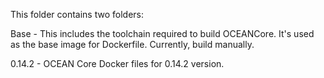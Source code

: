 This folder contains two folders:

Base - This includes the toolchain required to build OCEANCore. It's used as the base image for Dockerfile. Currently, build manually.

0.14.2 - OCEAN Core Docker files for 0.14.2 version.
